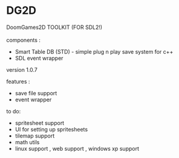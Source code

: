 # DG2D 
DoomGames2D TOOLKIT (FOR SDL2!)
<br>
<br>
components :<br>
-  Smart Table DB (STD) - simple plug n play save system for c++
-  SDL event wrapper

version 1.0.7

features :
- save file support
- event wrapper

to do:
- spritesheet support
- UI for setting up spritesheets
- tilemap support
- math utils
- linux support , web support , windows xp support
